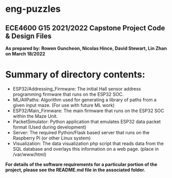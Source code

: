 # eng-puzzles
## ECE4600 G15 2021/2022 Capstone Project Code & Design Files
**As prepared by: Rowen Guncheon, Nicolas Hince, David Stewart, Lin Zhan on March 18/2022**
# Summary of directory contents:
- ESP32/Addressing_Firmware:  The initial Hall sensor address programming firmware that runs on the ESP32 SOC.
- ML/AllPaths:  Algorithm used for generating a library of paths from a given input maze.  (For use with future ML work)
- ESP32/Main_Firmware:  The main firmware that runs on the ESP32 SOC within the Maze Unit.
- PacketSimulator: Python application that emulates ESP32 data packet format (Used during development)
- Server:  The required Python/Flask based server that runs on the Raspberry Pi (or other Linux system)
- Visualization: The data visualization php script that reads data from the SQL database and overlays this information on a web page.  (place in /var/www/html)

**For details of the software requirements for a particular portion of the project, please see the README.md file in the associated folder.**
